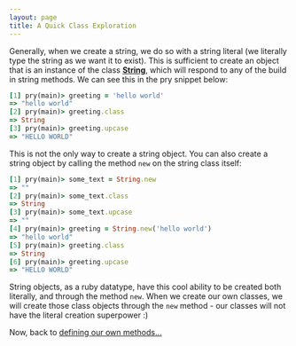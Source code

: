 ```yaml
---
layout: page
title: A Quick Class Exploration
---
```


Generally, when we create a string, we do so with a string literal (we literally type the string as we want it to exist).  This is sufficient to create an object that is an instance of the class [**String**](https://ruby-doc.org/core-2.7.2/String.html), which will respond to any of the build in string methods. We can see this in the pry snippet below:

```ruby
[1] pry(main)> greeting = 'hello world'
=> "hello world"
[2] pry(main)> greeting.class
=> String
[3] pry(main)> greeting.upcase
=> "HELLO WORLD"
```

This is not the only way to create a string object.  You can also create a string object by calling the method `new` on the string class itself:

```ruby
[1] pry(main)> some_text = String.new
=> ""
[2] pry(main)> some_text.class
=> String
[3] pry(main)> some_text.upcase
=> ""
[4] pry(main)> greeting = String.new('hello world')
=> "hello world"
[5] pry(main)> greeting.class
=> String
[6] pry(main)> greeting.upcase
=> "HELLO WORLD"
```

String objects, as a ruby datatype, have this cool ability to be created both literally, and through the method `new`.  When we create our own classes, we will create those class objects through the `new` method - our classes will not have the literal creation superpower :)

Now, back to [defining our own methods...](./methods_and_return_values#define-method)
